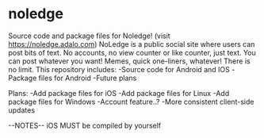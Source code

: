 # noledge
Source code and package files for Noledge! (visit https://noledge.adalo.com)
NoLedge is a public social site where users can post bits of text. No accounts, no view counter or like counter, just text.
You can post whatever you want! Memes, quick one-liners, whatever! There is no limit.
This repository includes:
-Source code for Android and IOS
-Package files for Android
-Future plans

Plans:
-Add package files for iOS
-Add package files for Linux
-Add package files for Windows
-Account feature..?
-More consistent client-side updates

--NOTES--
iOS MUST be compiled by yourself

